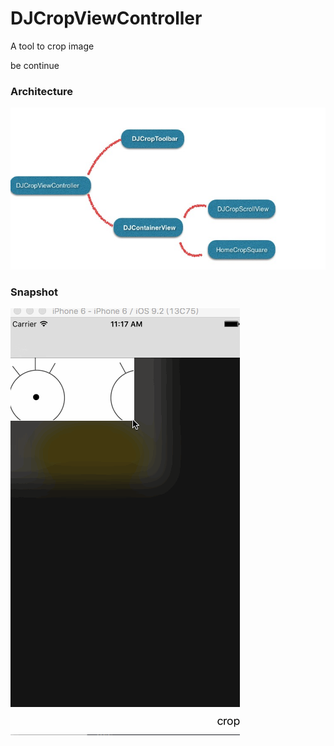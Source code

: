 # DJCropViewController
A tool to crop image


be continue

### Architecture

![](https://github.com/zsading/DJCropViewController/blob/master/Source/architecture.png)  


### Snapshot
![](https://github.com/zsading/DJCropViewController/blob/master/Source/cropImage.gif)  
